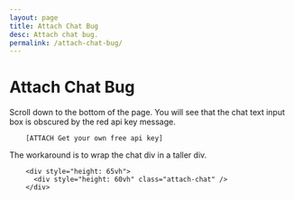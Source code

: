 ```yaml
---
layout: page
title: Attach Chat Bug
desc: Attach chat bug.
permalink: /attach-chat-bug/
---
```


# Attach Chat Bug

Scroll down to the bottom of the page. You will see that the chat text
input box is obscured by the red api key message.

```
    [ATTACH Get your own free api key]
```

The workaround is to wrap the chat div in a taller div.

```
    <div style="height: 65vh">
      <div style="height: 60vh" class="attach-chat" />
    </div>
```

  <div style="height: 120vh"
    class="attach-chat"
    Xattach.api-key="dev_web_SoVksz30pxAMPFcT_23U9BguSSYztLHlE"
    attach.api-key="prod_web_BF7EISmegubLJ2d5mWSQynTDF1WjmW0A"
    attach.room.url="https://johngorman.io"
    attach.chat.viewer-background-color="#20B2AA"
    attach.chat.editor-background-color="orangeRed"
    attach.participants.avatar-border-radius="square"
    attach.user.username="Charlotte"
    attach.user.avatar="https://avatars.attach.live/avatar11.png"
  />

<script>
  function attach_setup() {
    var boxes = Array.from(document.getElementsByClassName('attach-videocall'))
        .concat(Array.from(document.getElementsByClassName('attach-chat')));
    var head = document.getElementsByTagName('head')[0];

    boxes.forEach(function(box) {
      var attrs = box.attributes;
      for (var ii = 0; ii < attrs.length; ii++) {
        var attr = attrs.item(ii);
        if (attr.name.substr(0, 6) != 'attach') continue;
        var meta = document.createElement('meta');
        var name = attr.name.replace(/[_.]/g, ":");
        meta.setAttribute('property', name);
        meta.content = attr.value;
        head.appendChild(meta);
      }
    })
  }
  attach_setup();
</script>

<script src="https://video.attach.live/v1" defer></script>
